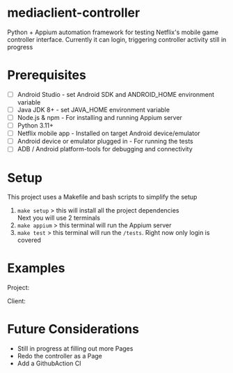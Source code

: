 # mediaclient-controller
Python + Appium automation framework for testing Netflix's mobile game controller interface. Currently it can login, triggering controller activity still in progress

# Prerequisites
- [ ] Android Studio - set Android SDK and ANDROID_HOME environment variable
- [ ] Java JDK 8+ - set JAVA_HOME environment variable
- [ ] Node.js & npm - For installing and running Appium server
- [ ] Python 3.11+
- [ ] Netflix mobile app - Installed on target Android device/emulator
- [ ] Android device or emulator plugged in - For running the tests
- [ ] ADB / Android platform-tools for debugging and connectivity

# Setup
This project uses a Makefile and bash scripts to simplify the setup  
1. `make setup` > this will install all the project dependencies  
Next you will use 2 terminals
2. `make appium` > this terminal will run the Appium server
3. `make test` > this terminal will run the `/tests`. Right now only login is covered

# Examples

Project:

Client:

# Future Considerations
- Still in progress at filling out more Pages
- Redo the controller as a Page
- Add a GithubAction CI
